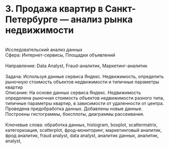 # 3. Продажа квартир в Санкт-Петербурге — анализ рынка недвижимости	
<br>Исследовательский анализ данных	
<br>Сфера: Интернет-сервисы, Площадки объявлений	
<br>Направление: Data Analyst, Fraud-аналитик, Маркетинг-аналитик	
<br>Задача: Используя данные сервиса Яндекс. Недвижимость, определить рыночную стоимость объектов недвижимости и типичные параметры квартир	
<br>Описание: На основе данных сервиса Яндекс. Недвижимость определена рыночная стоимость объектов недвижимости разного типа, типичные параметры квартир, в зависимости от удаленности от центра. Проведена предобработка данных. Добавлены новые данные.
<br>Построены гистограммы, боксплоты, диаграммы рассеивания.	
<br>Ключевые слова: обработка данных, histogram, boxplot, scattermatrix, категоризация, scatterplot,  фрод-мониторинг, 	маркетинговый аналитик, фрод аналитик, fraud analyst, data analyst, аналитик данных, аналитик, analyst,
